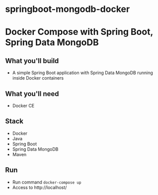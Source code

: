 # springboot-mongodb-docker
# Docker Compose with Spring Boot, Spring Data MongoDB

## What you'll build
- A simple Spring Boot application with Spring Data MongoDB running inside Docker containers 

## What you'll need
- Docker CE

## Stack
- Docker
- Java
- Spring Boot
- Spring Data MongoDB
- Maven

## Run
- Run command `docker-compose up`
- Access to http://localhost/
